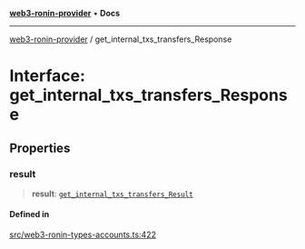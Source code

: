 [**web3-ronin-provider**](../README.md) • **Docs**

***

[web3-ronin-provider](../globals.md) / get\_internal\_txs\_transfers\_Response

# Interface: get\_internal\_txs\_transfers\_Response

## Properties

### result

> **result**: [`get_internal_txs_transfers_Result`](get_internal_txs_transfers_Result.md)

#### Defined in

[src/web3-ronin-types-accounts.ts:422](https://github.com/chuacw/web3-ronin-provider/blob/746ea3f5b1cadd8ceeca40298f62b32897e1ae69/src/web3-ronin-types-accounts.ts#L422)
